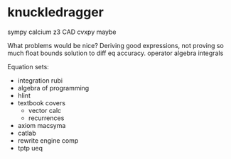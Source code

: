 # knuckledragger



sympy
calcium
z3
CAD
cvxpy maybe


What problems would be nice?
Deriving good expressions, not proving so much
float bounds
solution to diff eq accuracy.
operator algebra
integrals


Equation sets:
- integration rubi
- algebra of programming
- hlint
- textbook covers
  + vector calc
  + recurrences
- axiom macsyma
- catlab
- rewrite engine comp
- tptp ueq